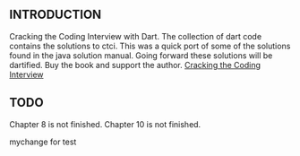 INTRODUCTION
------------

Cracking the Coding Interview with Dart. The collection of dart code contains 
the solutions to ctci. This was a quick port of some of the solutions found in 
the java solution manual. Going forward these solutions will be dartified. Buy 
the book and support the author. [Cracking the Coding Interview](http://www.amazon.com/dp/098478280X/)

TODO
----

Chapter 8 is not finished. 
Chapter 10 is not finished.

mychange for test
